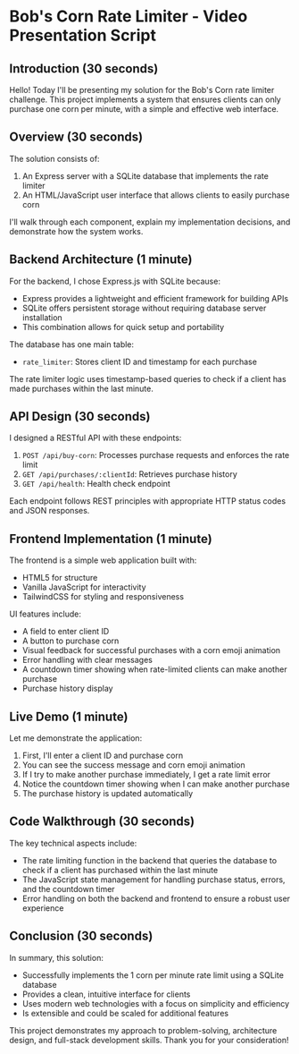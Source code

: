 # Bob's Corn Rate Limiter - Video Presentation Script

## Introduction (30 seconds)
Hello! Today I'll be presenting my solution for the Bob's Corn rate limiter challenge. This project implements a system that ensures clients can only purchase one corn per minute, with a simple and effective web interface.

## Overview (30 seconds)
The solution consists of:
1. An Express server with a SQLite database that implements the rate limiter
2. An HTML/JavaScript user interface that allows clients to easily purchase corn

I'll walk through each component, explain my implementation decisions, and demonstrate how the system works.

## Backend Architecture (1 minute)
For the backend, I chose Express.js with SQLite because:

- Express provides a lightweight and efficient framework for building APIs
- SQLite offers persistent storage without requiring database server installation
- This combination allows for quick setup and portability

The database has one main table:
- `rate_limiter`: Stores client ID and timestamp for each purchase

The rate limiter logic uses timestamp-based queries to check if a client has made purchases within the last minute.

## API Design (30 seconds)
I designed a RESTful API with these endpoints:

1. `POST /api/buy-corn`: Processes purchase requests and enforces the rate limit
2. `GET /api/purchases/:clientId`: Retrieves purchase history
3. `GET /api/health`: Health check endpoint

Each endpoint follows REST principles with appropriate HTTP status codes and JSON responses.

## Frontend Implementation (1 minute)
The frontend is a simple web application built with:

- HTML5 for structure
- Vanilla JavaScript for interactivity
- TailwindCSS for styling and responsiveness

UI features include:
- A field to enter client ID
- A button to purchase corn
- Visual feedback for successful purchases with a corn emoji animation
- Error handling with clear messages
- A countdown timer showing when rate-limited clients can make another purchase
- Purchase history display

## Live Demo (1 minute)
Let me demonstrate the application:

1. First, I'll enter a client ID and purchase corn
2. You can see the success message and corn emoji animation
3. If I try to make another purchase immediately, I get a rate limit error
4. Notice the countdown timer showing when I can make another purchase
5. The purchase history is updated automatically

## Code Walkthrough (30 seconds)
The key technical aspects include:

- The rate limiting function in the backend that queries the database to check if a client has purchased within the last minute
- The JavaScript state management for handling purchase status, errors, and the countdown timer
- Error handling on both the backend and frontend to ensure a robust user experience

## Conclusion (30 seconds)
In summary, this solution:

- Successfully implements the 1 corn per minute rate limit using a SQLite database
- Provides a clean, intuitive interface for clients
- Uses modern web technologies with a focus on simplicity and efficiency
- Is extensible and could be scaled for additional features

This project demonstrates my approach to problem-solving, architecture design, and full-stack development skills. Thank you for your consideration!